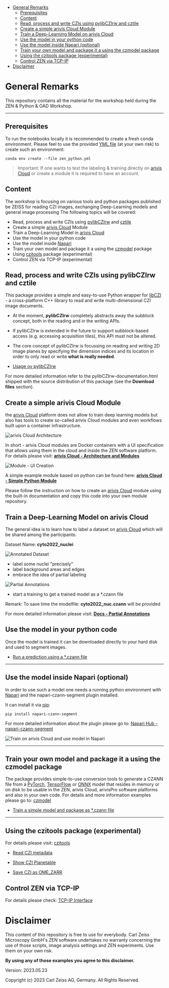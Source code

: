 - [General Remarks](#general-remarks)
  - [Prerequisites](#prerequisites)
  - [Content](#content)
  - [Read, process and write CZIs using pylibCZIrw and cztile](#read-process-and-write-czis-using-pylibczirw-and-cztile)
  - [Create a simple arivis Cloud Module](#create-a-simple-arivis-cloud-module)
  - [Train a Deep-Learning Model on arivis Cloud](#train-a-deep-learning-model-on-arivis-cloud)
  - [Use the model in your python code](#use-the-model-in-your-python-code)
  - [Use the model inside Napari (optional)](#use-the-model-inside-napari-optional)
  - [Train your own model and package it a using the czmodel package](#train-your-own-model-and-package-it-a-using-the-czmodel-package)
  - [Using the czitools package (experimental)](#using-the-czitools-package-experimental)
  - [Control ZEN via TCP-IP](#control-zen-via-tcp-ip)
- [Disclaimer](#disclaimer)



# General Remarks

This repository contains all the material for the workshop held during the ZEN & Python & OAD Workshop.

***

## Prerequisites

To run the notebooks locally it is recommended to create a fresh conda environment. Please feel to use the provided [YML file](workshop/notebooks/zen_python.yml) (at your own risk) to create such an environment:

    conda env create --file zen_python.yml

> Important: If one wants to test the labeling & training directly on [arivis Cloud] or create a module it is required to have an account.

## Content

The workshop is focusing on various tools and python packages published be ZEISS for reading CZI images, exchanging Deep-Learning models and general image processing The following topics will be covered:

* Read, process and write CZIs using [pylibCZIrw] and [cztile]
* Create a simple [arivis Cloud] Module
* Train a Deep-Learning Model in [arivis Cloud]
* Use the model in your python code
* Use the model inside [Napari]
* Train your own model and package it a using the [czmodel] package
* Using [czitools] package (experimental)
* Control ZEN via TCP-IP (experimental)

## Read, process and write CZIs using pylibCZIrw and cztile

This package provides a simple and easy-to-use Python wrapper for [libCZI] - a cross-platform C++ library to read and write multi-dimensional CZI image documents.

* At the moment, **pylibCZIrw** completely abstracts away the subblock concept, both in the reading and in the writing APIs.
* If pylibCZIrw is extended in the future to support subblock-based access (e.g. accessing acquisition tiles), this API must not be altered.
* The core concept of pylibCZIrw is focussing on reading and writing 2D image planes by specifying the dimension indices and its location in order to only read or write **what is really needed**.

* [Usage oy pylibCZIrw](./workshop/notebooks/Using_pylibCZIrw_3_4_0.ipynb)

For more detailed information refer to the pylibCZIrw-documentation.html shipped with the source distribution of this package (see the **Download files** section).


## Create a simple arivis Cloud Module

the [arivis Cloud] platform does not allow to train deep learning models but also has tools to create so-called arivis Cloud modules and even workflows built upon a container infrastructure.

![arivis Cloud Architecture](./images/apeer_architecture.png)

In short - arivis Cloud modules are Docker containers with a UI specification that allows using them in the cloud and inside the ZEN software platform. For details please visit: **[arivis Cloud - Architecture and Modules](https://docs.apeer.com/create-modules/the-apeer-architecture)**

![Module - UI Creation](./images/apeer_module_ui.png)

A simple example module based on python can be found here: **[arivis Cloud - Simple Python Module](./workshop/apeer_module_example/README.md)**

Please follow the instruction on how to create an [arivis Cloud] module using the built-in documentation and copy this code into your own module repository.

## Train a Deep-Learning Model on arivis Cloud

The general idea is to learn how to label a dataset on [arivis Cloud] which will be shared among the participants.

Dataset Name: **cyto2022_nuclei**

![Annotated Dataset](./images/apeer_dataset_nuc.png)

* label some nuclei "precisely"
* label background areas and edges
* embrace the idea of partial labeling

![Partial Annotations](./images/APEER_annotation_auto_background.gif)

* start a training to get a trained model as a *.czann file

Remark: To save time the modelfile: **cyto2022_nuc.czann** will be provided

For more detailed information please visit: **[Docs - Partial Annotations](https://docs.apeer.com/machine-learning/annotation-guidelines)**

## Use the model in your python code

Once the model is trained it can be downloaded directly to your hard disk and used to segment images.

* [Run a prediction using a *.czann file](./workshop/notebooks/run_prediction_from_czann.ipynb)

***

## Use the model inside Napari (optional)

In order to use such a model one needs a running python environment with [Napari] and the napari-czann-segment plugin installed.

It can install it via [pip]:

    pip install napari-czann-segment

For more detailed information about the plugin please go to: [Napari Hub - napari-czann-segment](https://www.napari-hub.org/plugins/napari-czann-segment)

![Train on arivis Cloud and use model in Napari](https://github.com/sebi06/napari-czann-segment/raw/main/readme_images/Train_APEER_run_Napari_CZANN_no_highlights_small.gif)


***

## Train your own model and package it a using the czmodel package

The package provides simple-to-use conversion tools to generate a CZANN file from a [PyTorch], 
[TensorFlow] or [ONNX] model that resides in memory or on disk to be usable in the
ZEN, arivis Cloud, arivisPro software platforms and also in your own code. For details and more information examples please go to: [czmodel]

* [Train a simple model and package as *.czann file](./workshop/notebooks/SingleClassSemanticSegmentation_PyTorch.ipynb)

***

## Using the czitools package (experimental)

For details please visit: [czitools]

* [Read CZI metadata](./workshop/notebooks/read_czi_metadata.ipynb)

* [Show CZI Planetable](./workshop/notebooks/show_czi_surface.ipynb)

* [Save CZI as OME_ZARR](./workshop/notebooks/omezarr_from_czi_5d.ipynb)

## Control ZEN via TCP-IP

For details please check: [TCP-IP Interface](https://github.com/zeiss-microscopy/OAD/tree/master/Interfaces/TCP-IP_interface)


# Disclaimer

This content of this repository is free to use for everybody. Carl Zeiss Microscopy GmbH's ZEN software undertakes no warranty concerning the use of those scripts, image analysis settings and ZEN experiments. Use them on your own risk.

**By using any of those examples you agree to this disclaimer.**

Version: 2023.05.23

Copyright (c) 2023 Carl Zeiss AG, Germany. All Rights Reserved.


[Napari]: https://github.com/napari/napari
[pip]: https://pypi.org/project/pip/
[PyPI]: https://pypi.org/
[pylibCZIrw]: https://pypi.org/project/pylibCZIrw/
[czmodel]: https://pypi.org/project/czmodel/
[cztile]: https://pypi.org/project/cztile/
[arivis Cloud]: https://www.apeer.com
[napari-czann-segment]: https://github.com/sebi06/napari_czann_segment
[CZI]: https://www.zeiss.com/microscopy/int/products/microscope-software/zen/czi.html
[PyTorch]: https://pytorch.org/
[TensorFlow]: https://www.tensorflow.org/
[ONNX]: https://onnx.ai/
[libCZI]: https://github.com/ZEISS/libczi
[CytoData2022]: https://alleninstitute.org/what-we-do/cell-science/events-training/cytodata-symposium-2022/
[czitools]: https://pypi.org/project/czitools/
